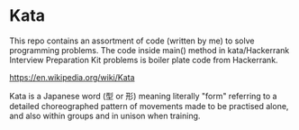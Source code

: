 # Kata

This repo contains an assortment of code (written by me) to solve programming problems.
The code inside main() method in kata/Hackerrank Interview Preparation Kit problems is boiler plate code from Hackerrank.

https://en.wikipedia.org/wiki/Kata

Kata is a Japanese word (型 or 形) meaning literally "form" referring to a detailed choreographed pattern of movements made to be practised alone, and also within groups and in unison when training.
